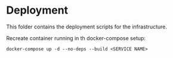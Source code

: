 # Deployment

This folder contains the deployment scripts for the infrastructure.

Recreate container running in th docker-compose setup:
```
docker-compose up -d --no-deps --build <SERVICE NAME>
```